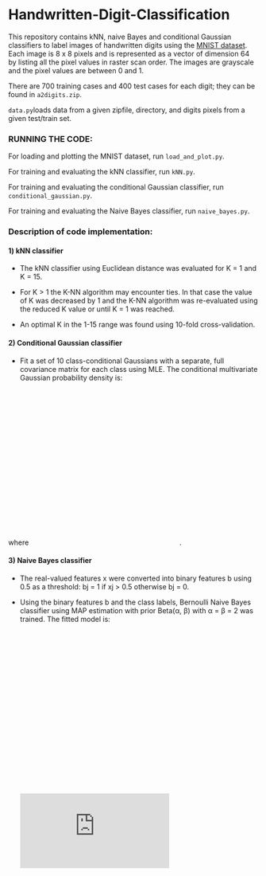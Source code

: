 # Handwritten-Digit-Classification

This repository contains kNN, naive Bayes and conditional Gaussian classifiers to label images of handwritten digits using the [MNIST dataset](http://yann.lecun.com/exdb/mnist/). Each image is 8 x 8 pixels and is represented as a vector of dimension 64 by listing all the pixel values in raster scan order. The images are grayscale and the pixel values are between 0 and 1. 

There are 700 training cases and 400 test cases for each digit; they can be found in `a2digits.zip`. 

`data.py`loads data from a given zipfile, directory, and digits pixels from a given test/train set.

### RUNNING THE CODE:

For loading and plotting the MNIST dataset, run `load_and_plot.py`.

For training and evaluating the kNN classifier, run `kNN.py`.

For training and evaluating the conditional Gaussian classifier, run `conditional_gaussian.py`.

For training and evaluating the Naive Bayes classifier, run `naive_bayes.py`.

### Description of code implementation:

#### 1) kNN classifier

* The kNN classifier using Euclidean distance was evaluated for K = 1 and K = 15.

* For K > 1 the K-NN algorithm may encounter ties. In that case the value of K was decreased by 1 and the K-NN algorithm was re-evaluated using the reduced K value or until K = 1 was reached. 

* An optimal K in the 1-15 range was found using 10-fold cross-validation. 

#### 2) Conditional Gaussian classifier

* Fit a set of 10 class-conditional Gaussians with a separate, full covariance matrix for each class using MLE. The conditional multivariate Gaussian probability density is:

![eq0](https://latex.codecogs.com/gif.latex?p%28%5Ctextbf%7Bx%7D%7Cy%20%3D%20k%2C%20%5Cboldsymbol%7B%5Cmu%7D%2C%20%5CSigma_k%29%20%3D%20%282%5Cpi%29%5E%7B-d/2%7D%7C%5CSigma_k%7C%5E%7B-1/2%7D%5Cexp%20%5CBig%5C%7B-%5Cfrac%7B1%7D%7B2%7D%28%5Ctextbf%7Bx%7D%20-%20%5Cmu_k%29%5ET%5CSigma_k%5E%7B-1%7D%28%5Ctextbf%7Bx%7D%20-%20%5Cmu_k%29%5CBig%5C%7D)

where ![eq1](https://latex.codecogs.com/gif.latex?p%28y%20%3D%20k%29%20%3D%201/10).

#### 3) Naive Bayes classifier

* The real-valued features x were converted into binary features b using 0.5 as a threshold: bj = 1 if xj > 0.5 otherwise bj = 0.

* Using the binary features b and the class labels, Bernoulli Naive Bayes classifier using MAP estimation with prior Beta(α, β) with α = β = 2 was trained. The fitted model is:

  ![eq1](https://latex.codecogs.com/gif.latex?p%28y%20%3D%20k%29%20%3D%201/10)

  ![eq2](https://latex.codecogs.com/gif.latex?p%28b_j%20%3D%201%7Cy%20%3D%20k%29%20%3D%20n_%7Bkj%7D)

  ![eq3](https://latex.codecogs.com/gif.latex?p%28b%7Cy%20%3D%20k%2C%20n%29%20%3D%20%5Cprod%5E%7Bd%7D_%7Bj%3D1%7D%28n_%7Bkj%7D%29%5E%7Bb_j%7D%281%20-%20n_%7Bkj%7D%29%5E%7B%281%20-%20b_j%29%7D)

  ![eq4](https://latex.codecogs.com/gif.latex?P%28n_%7Bkj%7D%29%20%3D%20Beta%282%2C%202%29)




